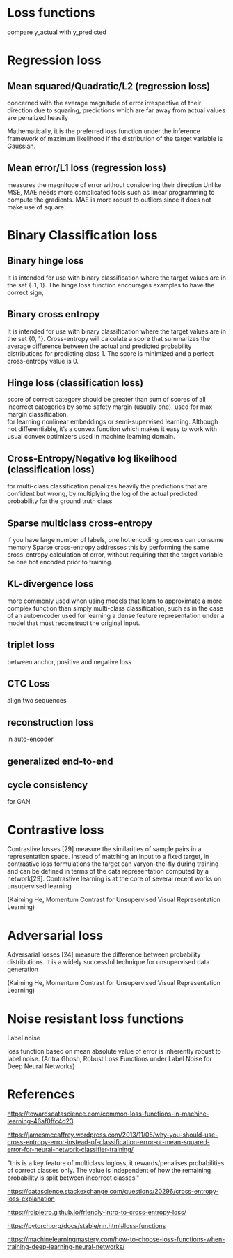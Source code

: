
# Loss functions

compare y_actual with y_predicted

# Regression loss

## Mean squared/Quadratic/L2 (regression loss)

concerned with the average magnitude of error irrespective of their direction 
due to squaring, predictions which are far away from actual values are penalized heavily 

Mathematically, it is the preferred loss function under the inference framework of maximum likelihood if the distribution of the target variable is Gaussian.

## Mean error/L1 loss (regression loss)

measures the magnitude of error without considering their direction 
Unlike MSE, MAE needs more complicated tools such as linear programming to compute the gradients. 
MAE is more robust to outliers since it does not make use of square. 

# Binary Classification loss

## Binary hinge loss

It is intended for use with binary classification where the target values are in the set {-1, 1}.
The hinge loss function encourages examples to have the correct sign,

## Binary cross entropy

It is intended for use with binary classification where the target values are in the set {0, 1}.
Cross-entropy will calculate a score that summarizes the average difference between the actual and predicted probability distributions for predicting class 1. The score is minimized and a perfect cross-entropy value is 0.

## Hinge loss  (classification loss)

score of correct category should be greater than sum of scores of all incorrect categories by some safety margin (usually one).
used for max margin classification.  
for learning nonlinear embeddings or semi-supervised learning.
Although not differentiable, it’s a convex function which makes it easy to work with usual convex optimizers used in machine learning domain.

## Cross-Entropy/Negative log likelihood (classification loss)

for multi-class classification
penalizes heavily the predictions that are confident but wrong, by multiplying the log of the actual predicted probability for the ground truth class

## Sparse multiclass cross-entropy

if you have large number of labels, one hot encoding process can consume memory
Sparse cross-entropy addresses this by performing the same cross-entropy calculation of error, without requiring that the target variable be one hot encoded prior to training.

## KL-divergence loss

more commonly used when using models that learn to approximate a more complex function than simply multi-class classification, such as in the case of an autoencoder used for learning a dense feature representation under a model that must reconstruct the original input. 

## triplet loss 

between anchor, positive and negative loss

## CTC Loss 

align two sequences

## reconstruction loss 

in auto-encoder

## generalized end-to-end

## cycle consistency

for GAN

# Contrastive loss

Contrastive losses [29] measure the similarities of sample pairs in a representation space.  Instead of matching an input to a fixed target, in contrastive loss formulations the target can varyon-the-fly during training and can be defined in terms of the data representation computed by a network[29].   Contrastive learning is at the core of several recent works on unsupervised learning 

(Kaiming He, Momentum Contrast for Unsupervised Visual Representation Learning)

# Adversarial loss

Adversarial losses [24] measure the difference between probability distributions. It is a widely successful technique for unsupervised data generation 

(Kaiming He, Momentum Contrast for Unsupervised Visual Representation Learning)

# Noise resistant loss functions

Label noise

loss function based on mean absolute value of error is inherently robust to label noise.
(Aritra Ghosh, Robust Loss Functions under Label Noise for Deep Neural Networks)

# References

https://towardsdatascience.com/common-loss-functions-in-machine-learning-46af0ffc4d23

https://jamesmccaffrey.wordpress.com/2013/11/05/why-you-should-use-cross-entropy-error-instead-of-classification-error-or-mean-squared-error-for-neural-network-classifier-training/

"this is a key feature of multiclass logloss, it rewards/penalises probabilities of correct classes only. The value is independent of how the remaining probability is split between incorrect classes."

https://datascience.stackexchange.com/questions/20296/cross-entropy-loss-explanation

https://rdipietro.github.io/friendly-intro-to-cross-entropy-loss/

https://pytorch.org/docs/stable/nn.html#loss-functions

https://machinelearningmastery.com/how-to-choose-loss-functions-when-training-deep-learning-neural-networks/
